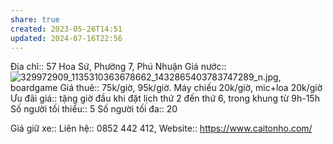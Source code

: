 ```yaml
---
share: true
created: 2023-05-26T14:51
updated: 2024-07-16T22:56
---
```

Địa chỉ:: 57 Hoa Sứ, Phường 7, Phú Nhuận
Giá nước:: ![329972909\_1135310363678662\_1432865403783747289\_n.jpg](https://scontent.fsgn8-3.fna.fbcdn.net/v/t39.30808-6/329972909_1135310363678662_1432865403783747289_n.jpg), boardgame
Giá thuê:: 75k/giờ, 95k/giờ. Máy chiếu 20k/giờ, mic+loa 20k/giờ
Ưu đãi giá:: tặng giờ đầu khi đặt lịch thứ 2 đến thứ 6, trong khung từ 9h-15h
Số người tối thiểu:: 5
Số người tối đa:: 20
 
Giá giữ xe:: 
Liên hệ:: 0852 442 412, 
Website:: https://www.caitonho.com/
